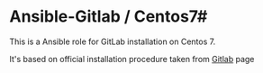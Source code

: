 # Ansible-Gitlab / Centos7#

This is a Ansible role for GitLab installation on Centos 7.

It's based on official installation procedure taken from
[Gitlab](https://about.gitlab.com/downloads) page
